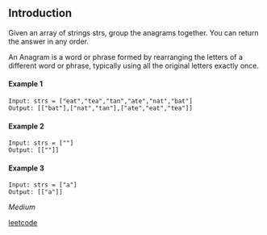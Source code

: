 ## Introduction

Given an array of strings strs, group the anagrams together. You can return the answer in any order.

An Anagram is a word or phrase formed by rearranging the letters of a different word or phrase, typically using all the original letters exactly once.

#### Example 1

```
Input: strs = ["eat","tea","tan","ate","nat","bat"]
Output: [["bat"],["nat","tan"],["ate","eat","tea"]]
```
#### Example 2

```
Input: strs = [""]
Output: [[""]]
```
#### Example 3

```
Input: strs = ["a"]
Output: [["a"]]
```

*Medium*

[leetcode](https://leetcode.com/problems/group-anagrams/)